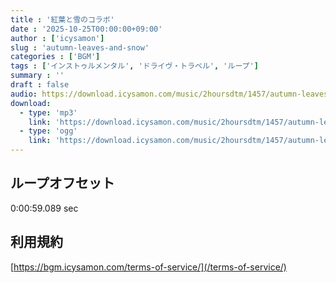 ```yaml
---
title : '紅葉と雪のコラボ'
date : '2025-10-25T00:00:00+09:00'
author : ['icysamon']
slug : 'autumn-leaves-and-snow'
categories : ['BGM']
tags : ['インストゥルメンタル', 'ドライヴ・トラベル', 'ループ']
summary : ''
draft : false
audio: https://download.icysamon.com/music/2hoursdtm/1457/autumn-leaves-and-snow.mp3
download:
  - type: 'mp3'
    link: 'https://download.icysamon.com/music/2hoursdtm/1457/autumn-leaves-and-snow.mp3'
  - type: 'ogg'
    link: 'https://download.icysamon.com/music/2hoursdtm/1457/autumn-leaves-and-snow.ogg'
---
```

## ループオフセット
0:00:59.089 sec

## 利用規約
[https://bgm.icysamon.com/terms-of-service/](/terms-of-service/)